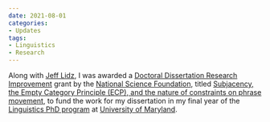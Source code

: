 ```yaml
---
date: 2021-08-01
categories:
- Updates
tags:
- Linguistics
- Research
---
```


Along with <a href="{{ site.data.collaborators['jeff_lidz'].url }}">Jeff Lidz</a>, I was awarded a <a href="https://www.nsf.gov/funding/pgm_summ.jsp?pims_id=505033">Doctoral Dissertation Research Improvement</a> grant by the <a href="https://www.nsf.gov/">National Science Foundation</a>, titled <a href="https://www.nsf.gov/awardsearch/showAward?AWD_ID=2116270&HistoricalAwards=false">Subjacency, the Empty Category Principle (ECP), and the nature of constraints on phrase movement</a>, to fund the work for my dissertation in my final year of the <a href="https://linguistics.umd.edu">Linguistics PhD program</a> at <a href="https://umd.edu">University of Maryland</a>.
